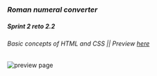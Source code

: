### *Roman numeral converter*  
##### Sprint 2 reto 2.2  
###### Basic concepts of HTML and CSS || Preview [here](https://alexandercelis.github.io/sprint2_reto2.2/)
<img src="https://i.imgur.com/OfETpQc.png" alt="preview page"/>
